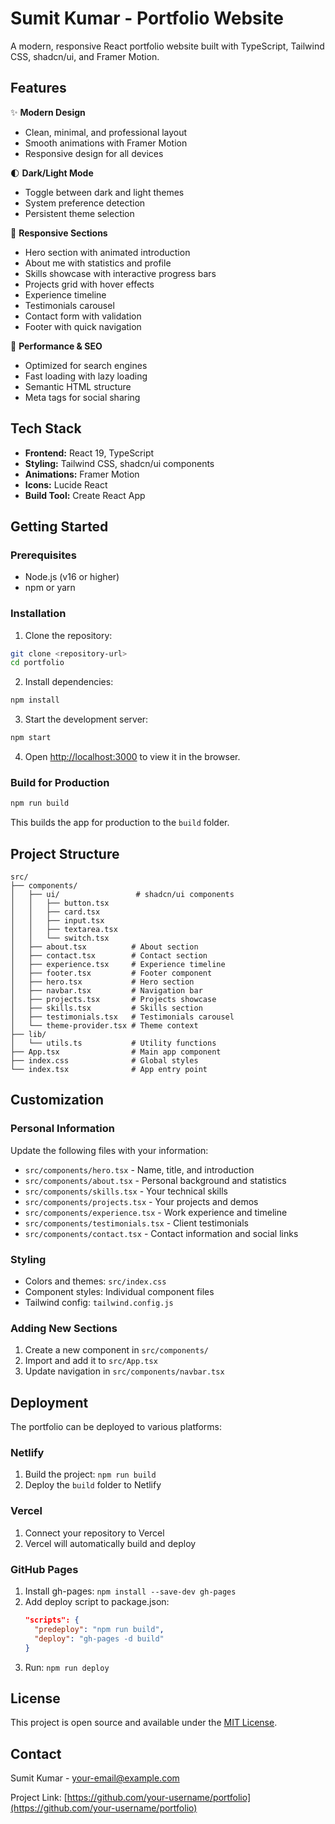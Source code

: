 # Sumit Kumar - Portfolio Website

A modern, responsive React portfolio website built with TypeScript, Tailwind CSS, shadcn/ui, and Framer Motion.

## Features

✨ **Modern Design**
- Clean, minimal, and professional layout
- Smooth animations with Framer Motion
- Responsive design for all devices

🌓 **Dark/Light Mode**
- Toggle between dark and light themes
- System preference detection
- Persistent theme selection

📱 **Responsive Sections**
- Hero section with animated introduction
- About me with statistics and profile
- Skills showcase with interactive progress bars
- Projects grid with hover effects
- Experience timeline
- Testimonials carousel
- Contact form with validation
- Footer with quick navigation

🚀 **Performance & SEO**
- Optimized for search engines
- Fast loading with lazy loading
- Semantic HTML structure
- Meta tags for social sharing

## Tech Stack

- **Frontend:** React 19, TypeScript
- **Styling:** Tailwind CSS, shadcn/ui components
- **Animations:** Framer Motion
- **Icons:** Lucide React
- **Build Tool:** Create React App

## Getting Started

### Prerequisites

- Node.js (v16 or higher)
- npm or yarn

### Installation

1. Clone the repository:
```bash
git clone <repository-url>
cd portfolio
```

2. Install dependencies:
```bash
npm install
```

3. Start the development server:
```bash
npm start
```

4. Open [http://localhost:3000](http://localhost:3000) to view it in the browser.

### Build for Production

```bash
npm run build
```

This builds the app for production to the `build` folder.

## Project Structure

```
src/
├── components/
│   ├── ui/                 # shadcn/ui components
│   │   ├── button.tsx
│   │   ├── card.tsx
│   │   ├── input.tsx
│   │   ├── textarea.tsx
│   │   └── switch.tsx
│   ├── about.tsx          # About section
│   ├── contact.tsx        # Contact section
│   ├── experience.tsx     # Experience timeline
│   ├── footer.tsx         # Footer component
│   ├── hero.tsx           # Hero section
│   ├── navbar.tsx         # Navigation bar
│   ├── projects.tsx       # Projects showcase
│   ├── skills.tsx         # Skills section
│   ├── testimonials.tsx   # Testimonials carousel
│   └── theme-provider.tsx # Theme context
├── lib/
│   └── utils.ts           # Utility functions
├── App.tsx                # Main app component
├── index.css              # Global styles
└── index.tsx              # App entry point
```

## Customization

### Personal Information
Update the following files with your information:
- `src/components/hero.tsx` - Name, title, and introduction
- `src/components/about.tsx` - Personal background and statistics
- `src/components/skills.tsx` - Your technical skills
- `src/components/projects.tsx` - Your projects and demos
- `src/components/experience.tsx` - Work experience and timeline
- `src/components/testimonials.tsx` - Client testimonials
- `src/components/contact.tsx` - Contact information and social links

### Styling
- Colors and themes: `src/index.css`
- Component styles: Individual component files
- Tailwind config: `tailwind.config.js`

### Adding New Sections
1. Create a new component in `src/components/`
2. Import and add it to `src/App.tsx`
3. Update navigation in `src/components/navbar.tsx`

## Deployment

The portfolio can be deployed to various platforms:

### Netlify
1. Build the project: `npm run build`
2. Deploy the `build` folder to Netlify

### Vercel
1. Connect your repository to Vercel
2. Vercel will automatically build and deploy

### GitHub Pages
1. Install gh-pages: `npm install --save-dev gh-pages`
2. Add deploy script to package.json:
   ```json
   "scripts": {
     "predeploy": "npm run build",
     "deploy": "gh-pages -d build"
   }
   ```
3. Run: `npm run deploy`

## License

This project is open source and available under the [MIT License](LICENSE).

## Contact

Sumit Kumar - [your-email@example.com](mailto:your-email@example.com)

Project Link: [https://github.com/your-username/portfolio](https://github.com/your-username/portfolio)